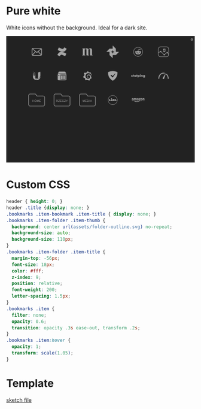 # Pure white
White icons without the background. Ideal for a dark site.

![Screenshot](_screenshot.png)


# Custom CSS
```css
header { height: 0; }
header .title {display: none; }
.bookmarks .item-bookmark .item-title { display: none; }
.bookmarks .item-folder .item-thumb {
  background: center url(assets/folder-outline.svg) no-repeat;
  background-size: auto;
  background-size: 110px;
}
.bookmarks .item-folder .item-title {
  margin-top: -56px;
  font-size: 18px;
  color: #fff;
  z-index: 9;
  position: relative;
  font-weight: 200;
  letter-spacing: 1.5px;
}
.bookmarks .item {
  filter: none;
  opacity: 0.6;
  transition: opacity .3s ease-out, transform .2s;
}
.bookmarks .item:hover {
  opacity: 1;
  transform: scale(1.05);
}
```

# Template
[sketch file](_template.sketch)
